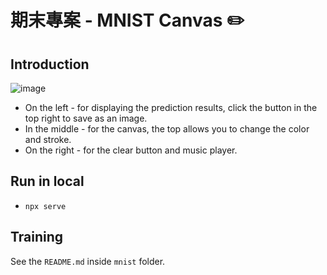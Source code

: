 期末專案 - MNIST  Canvas  ✏️
==============================================

Introduction
----------------------------------------------
![image](https://user-images.githubusercontent.com/114738356/209977880-9678c54c-0266-494f-a164-3b2be9cf5b82.png)

* On the left - for displaying the prediction results, click the button in the top right to save as an image.
* In the middle - for the canvas, the top allows you to change the color and stroke.
* On the right - for the clear button and music player.

Run in local
----------------------------------------------
* `npx serve`

Training
----------------------------------------------
See the `README.md` inside `mnist` folder.




